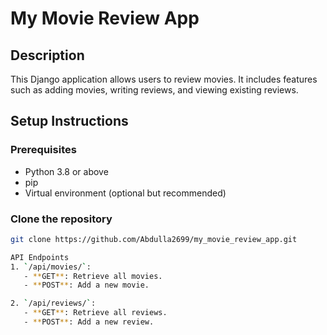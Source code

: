 # My Movie Review App

## Description
This Django application allows users to review movies. It includes features such as adding movies, writing reviews, and viewing existing reviews.

## Setup Instructions

### Prerequisites
- Python 3.8 or above
- pip
- Virtual environment (optional but recommended)

### Clone the repository
```bash
git clone https://github.com/Abdulla2699/my_movie_review_app.git

API Endpoints
1. `/api/movies/`:
   - **GET**: Retrieve all movies.
   - **POST**: Add a new movie.

2. `/api/reviews/`:
   - **GET**: Retrieve all reviews.
   - **POST**: Add a new review.

